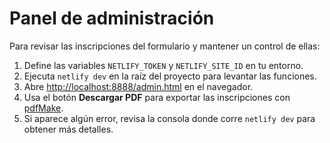 # Panel de administración

Para revisar las inscripciones del formulario y mantener un control de ellas:

1. Define las variables `NETLIFY_TOKEN` y `NETLIFY_SITE_ID` en tu entorno.
2. Ejecuta `netlify dev` en la raíz del proyecto para levantar las funciones.
3. Abre [http://localhost:8888/admin.html](http://localhost:8888/admin.html) en el navegador.
4. Usa el botón **Descargar PDF** para exportar las inscripciones con [pdfMake](https://pdfmake.github.io/docs/).
5. Si aparece algún error, revisa la consola donde corre `netlify dev` para obtener más detalles.
